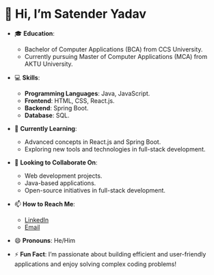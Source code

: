 # 👋 Hi, I’m Satender Yadav

- 🎓 **Education**:  
  - Bachelor of Computer Applications (BCA) from CCS University.  
  - Currently pursuing Master of Computer Applications (MCA) from AKTU University.  

- 💻 **Skills**:  
  - **Programming Languages**: Java, JavaScript.  
  - **Frontend**: HTML, CSS, React.js.  
  - **Backend**: Spring Boot.  
  - **Database**: SQL.  

- 🌱 **Currently Learning**:  
  - Advanced concepts in React.js and Spring Boot.  
  - Exploring new tools and technologies in full-stack development.  

- 💞️ **Looking to Collaborate On**:  
  - Web development projects.  
  - Java-based applications.  
  - Open-source initiatives in full-stack development.  

- 📫 **How to Reach Me**:  
  - [LinkedIn](https://www.linkedin.com/in/satender-yadav-54346a242/)  
  - [Email](mailto:satendar10nov@gmail.com)  

- 😄 **Pronouns**: He/Him  

- ⚡ **Fun Fact**: I’m passionate about building efficient and user-friendly applications and enjoy solving complex coding problems!  
